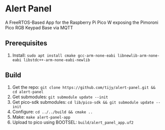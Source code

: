 # Alert Panel

A FreeRTOS-Based App for the Raspberry Pi Pico W exposing the Pimoroni Pico RGB Keypad Base via MQTT

## Prerequisites

1. Install: `sudo apt install cmake gcc-arm-none-eabi libnewlib-arm-none-eabi libstdc++-arm-none-eabi-newlib`

## Build

1. Get the repo: `git clone https://github.com/tijy/alert-panel.git && cd alert-panel`
2. Get submodules: `git submodule update --init`
3. Get pico-sdk submodules: `cd lib/pico-sdk && git submodule update --init`
4. Configure: `cd ../../build && cmake ..`
5. Make: `make alert-panel-app`
6. Upload to pico using BOOTSEL: `build/alert_panel_app.uf2`
